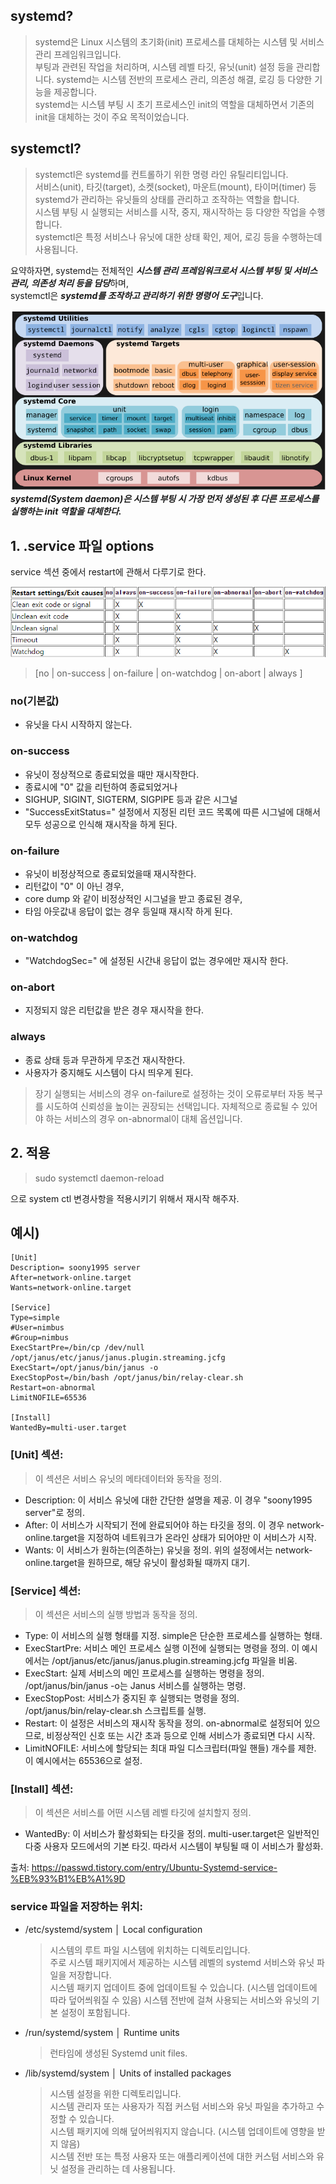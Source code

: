 ## systemd? 
> systemd은 Linux 시스템의 초기화(init) 프로세스를 대체하는 시스템 및 서비스 관리 프레임워크입니다.   
부팅과 관련된 작업을 처리하며, 시스템 레벨 타깃, 유닛(unit) 설정 등을 관리합니다.
systemd는 시스템 전반의 프로세스 관리, 의존성 해결, 로깅 등 다양한 기능을 제공합니다.   
systemd는 시스템 부팅 시 초기 프로세스인 init의 역할을 대체하면서 기존의 init을 대체하는 것이 주요 목적이었습니다.

## systemctl?
> systemctl은 systemd를 컨트롤하기 위한 명령 라인 유틸리티입니다.   
서비스(unit), 타깃(target), 소켓(socket), 마운트(mount), 타이머(timer) 등 systemd가 관리하는 유닛들의 상태를 관리하고 조작하는 역할을 합니다.   
시스템 부팅 시 실행되는 서비스를 시작, 중지, 재시작하는 등 다양한 작업을 수행합니다.   
systemctl은 특정 서비스나 유닛에 대한 상태 확인, 제어, 로깅 등을 수행하는데 사용됩니다.

요약하자면, systemd는 전체적인 ***시스템 관리 프레임워크로서 시스템 부팅 및 서비스 관리, 의존성 처리 등을 담당***하며,    
systemctl은 ***systemd를 조작하고 관리하기 위한 명령어 도구***입니다.    

![Alt text](images/image-system구조.png)
 ***systemd(System daemon)은 시스템 부팅 시 가장 먼저 생성된 후 다른 프로세스를 실행하는 init 역할을 대체한다.***

## 1. .service 파일 options
service 섹션 중에서 restart에 관해서 다루기로 한다.

![Alt text](images/image-.service.png)
> [no | on-success | on-failure | on-watchdog | on-abort | always ]

### no(기본값)
  - 유닛을 다시 시작하지 않는다.

### on-success
  - 유닛이 정상적으로 종료되었을 때만 재시작한다.
  - 종료시에 "0" 값을 리턴하여 종료되었거나
  - SIGHUP, SIGINT, SIGTERM, SIGPIPE 등과 같은 시그널
  - "SuccessExitStatus=" 설정에서 지정된 리턴 코드 목록에 따른 시그널에 대해서 모두 성공으로 인식해 재시작을 하게 된다.

### on-failure
  - 유닛이 비정상적으로 종료되었을때 재시작한다.
  - 리턴값이 "0" 이 아닌 경우,
  - core dump 와 같이 비정상적인 시그널을 받고 종료된 경우,
  - 타임 아웃값내 응답이 없는 경우 등일때 재시작 하게 된다.

### on-watchdog
  - "WatchdogSec=" 에 설정된 시간내 응답이 없는 경우에만 재시작 한다.

### on-abort
  - 지정되지 않은 리턴값을 받은 경우 재시작을 한다.

### always
 - 종료 상태 등과 무관하게 무조건 재시작한다.
 - 사용자가 중지해도 시스템이 다시 띄우게 된다.


> 장기 실행되는 서비스의 경우 on-failure로 설정하는 것이 오류로부터 자동 복구를 시도하여 신뢰성을 높이는 권장되는 선택입니다. 자체적으로 종료될 수 있어야 하는 서비스의 경우 on-abnormal이 대체 옵션입니다.

## 2. 적용
> sudo systemctl daemon-reload 

으로 system ctl 변경사항을 적용시키기 위해서 재시작 해주자.


## 예시)
```
[Unit]
Description= soony1995 server 
After=network-online.target  
Wants=network-online.target
 
[Service]
Type=simple
#User=nimbus
#Group=nimbus
ExecStartPre=/bin/cp /dev/null /opt/janus/etc/janus/janus.plugin.streaming.jcfg
ExecStart=/opt/janus/bin/janus -o
ExecStopPost=/bin/bash /opt/janus/bin/relay-clear.sh
Restart=on-abnormal
LimitNOFILE=65536
 
[Install]
WantedBy=multi-user.target
```

### [Unit] 섹션: 
> 이 섹션은 서비스 유닛의 메타데이터와 동작을 정의.
- Description: 이 서비스 유닛에 대한 간단한 설명을 제공. 이 경우 "soony1995 server"로 정의.
- After: 이 서비스가 시작되기 전에 완료되어야 하는 타깃을 정의. 이 경우 network-online.target을 지정하여 네트워크가 온라인 상태가 되어야만 이 서비스가 시작.
- Wants: 이 서비스가 원하는(의존하는) 유닛을 정의. 위의 설정에서는 network-online.target을 원하므로, 해당 유닛이 활성화될 때까지 대기.

### [Service] 섹션: 
> 이 섹션은 서비스의 실행 방법과 동작을 정의.
- Type: 이 서비스의 실행 형태를 지정. simple은 단순한 프로세스를 실행하는 형태.
- ExecStartPre: 서비스 메인 프로세스 실행 이전에 실행되는 명령을 정의. 이 예시에서는 /opt/janus/etc/janus/janus.plugin.streaming.jcfg 파일을 비움.
- ExecStart: 실제 서비스의 메인 프로세스를 실행하는 명령을 정의. /opt/janus/bin/janus -o는 Janus 서비스를 실행하는 명령.
- ExecStopPost: 서비스가 중지된 후 실행되는 명령을 정의. /opt/janus/bin/relay-clear.sh 스크립트를 실행.
- Restart: 이 설정은 서비스의 재시작 동작을 정의. on-abnormal로 설정되어 있으므로, 비정상적인 신호 또는 시간 초과 등으로 인해 서비스가 종료되면 다시 시작.
- LimitNOFILE: 서비스에 할당되는 최대 파일 디스크립터(파일 핸들) 개수를 제한. 이 예시에서는 65536으로 설정.

### [Install] 섹션:
> 이 섹션은 서비스를 어떤 시스템 레벨 타깃에 설치할지 정의.
- WantedBy: 이 서비스가 활성화되는 타깃을 정의. multi-user.target은 일반적인 다중 사용자 모드에서의 기본 타깃. 따라서 시스템이 부팅될 때 이 서비스가 활성화.

출처: https://passwd.tistory.com/entry/Ubuntu-Systemd-service-%EB%93%B1%EB%A1%9D


### service 파일을 저장하는 위치:
- /etc/systemd/system │ Local configuration         

  > 시스템의 루트 파일 시스템에 위치하는 디렉토리입니다.  
  주로 시스템 패키지에서 제공하는 시스템 레벨의 systemd 서비스와 유닛 파일을 저장합니다.   
  시스템 패키지 업데이트 중에 업데이트될 수 있습니다. (시스템 업데이트에 따라 덮어씌워질 수 있음)
  시스템 전반에 걸쳐 사용되는 서비스와 유닛의 기본 설정이 포함됩니다.
- /run/systemd/system │ Runtime units               
  > 런타임에 생성된 Systemd unit files.
- /lib/systemd/system │ Units of installed packages
  > 시스템 설정을 위한 디렉토리입니다.   
시스템 관리자 또는 사용자가 직접 커스텀 서비스와 유닛 파일을 추가하고 수정할 수 있습니다.   
시스템 패키지에 의해 덮어씌워지지 않습니다. (시스템 업데이트에 영향을 받지 않음)    
시스템 전반 또는 특정 사용자 또는 애플리케이션에 대한 커스텀 서비스와 유닛 설정을 관리하는 데 사용됩니다.